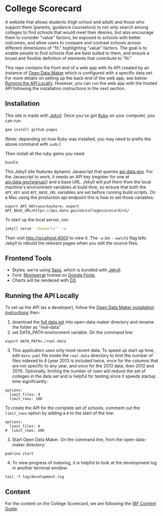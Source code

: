 # College Scorecard


A website that allows students (high school and adult) and those who support them (parents, guidance counselors)
to not only search among colleges to find schools that would meet their desires, but also encourage them to consider
"value" factors, be exposed to schools with better outcomes, and allow users to compare and contrast schools across
different dimensions of "fit," highlighting "value" factors. The goal is to enable people to find schools that are 
best suited to them, and ensure a broad and flexible definition of elements that contribute to "fit."

This repo contains the front end of a web app with its API created by an instance of [Open Data Maker](https://github.com/18F/open-data-maker) which is configured with a specific data set. For more details on setting up the back end of the web app, see below: [Running the API Locally](#running-the-api-locally).  However, you can run the web app with the hosted API following the installation instructions in the next section.

## Installation
This site is made with [Jekyll]. Once you've got [Ruby] on your computer, you
can run:

```sh
gem install github-pages
```

(Note: depending on how Ruby was installed, you may need to prefix the above
command with `sudo`.)

Then install all the ruby gems you need:

```
bundle
```

This Jekyll site features dynamic Javascript that queries [api.data.gov](https://api.data.gov/). 
For the Javascript to work, it needs an API key (register for one at 
[api.data.gov/signup/](https://api.data.gov/signup/))
and a base URL. Jekyll will pull them from the local machine's
environment variables at build time, so ensure that both the `API_KEY` and
`API_BASE_URL` variables are set before running build scripts. On a Mac using the production api 
endpoint this is how to set those variables:

```
export API_KEY=yourkeyhere; export API_BASE_URL=https://api.data.gov/ed/collegescorecard/v1/
```

To start up the local server, run:

```sh
jekyll serve --baseurl='' -w
```

Then visit [http://localhost:4000](http://localhost:4000) to view it. The `-w`
(or `--watch`) flag tells Jekyll to rebuild the relevant pages when you edit
the source files.

## Frontend Tools
- Styles: we're using [Sass], which is bundled with [Jekyll].
- Font: [Montserrat] hosted on [Google Fonts](https://www.google.com/fonts/).
- Charts will be rendered with [D3].

[Montserrat]: https://www.google.com/fonts/specimen/Montserrat
[Jekyll]: http://jekyllrb.com/
[Sass]: http://sass-lang.com/
[D3]: http://d3js.org/
[Ruby]: https://www.ruby-lang.org/

## Running the API Locally

To set up the API (as a developer), follow the [Open Data Maker installation instructions](https://github.com/18F/open-data-maker/blob/dev/INSTALL.md) then:

1. download the [full data set](https://s3.amazonaws.com/ed-college-choice-public/CollegeScorecard_Raw_Data.zip) into open-data-maker directory and rename the folder as "real-data"
2. set DATA_PATH environment variable.  On the command line:
```
export DATA_PATH=./real-data
```

3. This application uses only most recent data.  To speed up start up time, edit `data.yaml` file inside the `real-data` directory to limit the number of files indexed to 4 (year 2013 is included twice, once for the columns that are not specific to any year, and once for the 2013 data, then 2012 and 2011).  Optionally, limiting the number of rows will reduce the set of colleges in the data set and is helpful for testing since it speeds startup time significantly:
```
options:
  limit_files: 4
  limit_rows: 100
```

To create the API for the complete set of schools, comment out the `limit_rows` option by adding a `#` to the start of the line:

```
options:
  limit_files: 4
#  limit_rows: 100
```

3. Start Open Data Maker.  On the command line, from the open-data-maker directory:
```
padrino start
```

4. To view progress of indexing, it is helpful to look at the development log in another terminal window:
```
tail -f log/development.log
```
## Content

For the content on the College Scorecard, we are following the [18F Content Guide](https://pages.18f.gov/content-guide/).

